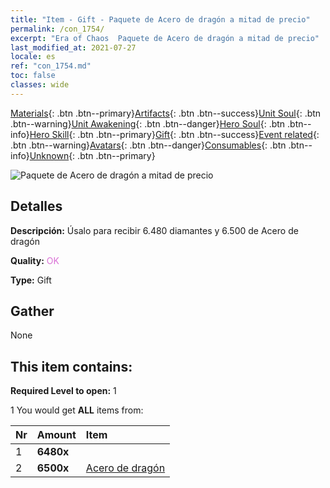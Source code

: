 ```yaml
---
title: "Item - Gift - Paquete de Acero de dragón a mitad de precio"
permalink: /con_1754/
excerpt: "Era of Chaos  Paquete de Acero de dragón a mitad de precio"
last_modified_at: 2021-07-27
locale: es
ref: "con_1754.md"
toc: false
classes: wide
---
```

 [Materials](/ItemsES/){: .btn .btn--primary}[Artifacts](/ItemsES/Artifacts/){: .btn .btn--success}[Unit Soul](/ItemsES/UnitSoul/){: .btn .btn--warning}[Unit Awakening](/ItemsES/UnitAwakening/){: .btn .btn--danger}[Hero Soul](/ItemsES/HeroSoul/){: .btn .btn--info}[Hero Skill](/ItemsES/HeroSkill/){: .btn .btn--primary}[Gift](/ItemsES/Gift/){: .btn .btn--success}[Event related](/ItemsES/Events/){: .btn .btn--warning}[Avatars](/ItemsES/Avatars/){: .btn .btn--danger}[Consumables](/ItemsES/Consumables/){: .btn .btn--info}[Unknown](/ItemsES/Unknown/){: .btn .btn--primary}

 ![Paquete de Acero de dragón a mitad de precio](/images/t/i_907195.png)

## Detalles
 **Descripción:** Úsalo para recibir 6.480 diamantes y 6.500 de Acero de dragón

 **Quality:** <span style="color: #DA70D6">OK</span>

 **Type:** Gift

## Gather

  None

## This item contains:

 **Required Level to open:** 1

 1 You would get **ALL** items  from:

  | Nr | Amount |     Item    |
  |:---|:-------|:------------|
  | 1 |  **6480x** | <i class="fas fa-gem"/> |  | 
  | 2 |  **6500x** | [Acero de dragón](/ItemsES/con_880/) |  | 
